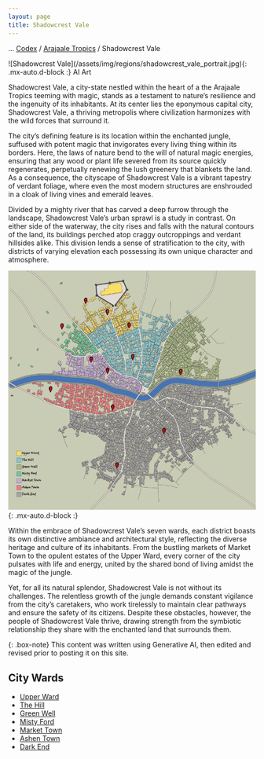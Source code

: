 ```yaml
---
layout: page
title: Shadowcrest Vale
---
```

<span class="breadcrumbs" markdown="1">... [Codex](/codex) / [Arajaale Tropics](/codex/regions/arajaale-tropics) / Shadowcrest Vale</span>
<div class="position-placeholder" markdown="1">
![Shadowcrest Vale](/assets/img/regions/shadowcrest_vale_portrait.jpg){: .mx-auto.d-block :}
<span class="ai-img">AI Art</span>
</div>

Shadowcrest Vale, a city-state nestled within the heart of a the Arajaale Tropics teeming with magic, stands as a testament to nature’s resilience and the ingenuity of its inhabitants. At its center lies the eponymous capital city, Shadowcrest Vale, a thriving metropolis where civilization harmonizes with the wild forces that surround it.

The city’s defining feature is its location within the enchanted jungle, suffused with potent magic that invigorates every living thing within its borders. Here, the laws of nature bend to the will of natural magic energies, ensuring that any wood or plant life severed from its source quickly regenerates, perpetually renewing the lush greenery that blankets the land. As a consequence, the cityscape of Shadowcrest Vale is a vibrant tapestry of verdant foliage, where even the most modern structures are enshrouded in a cloak of living vines and emerald leaves.

Divided by a mighty river that has carved a deep furrow through the landscape, Shadowcrest Vale’s urban sprawl is a study in contrast. On either side of the waterway, the city rises and falls with the natural contours of the land, its buildings perched atop craggy outcroppings and verdant hillsides alike. This division lends a sense of stratification to the city, with districts of varying elevation each possessing its own unique character and atmosphere.

![Shadowcrest Vale Wards](/assets/img/regions/shadowcrest-vale-wards.jpeg){: .mx-auto.d-block :}

Within the embrace of Shadowcrest Vale’s seven wards, each district boasts its own distinctive ambiance and architectural style, reflecting the diverse heritage and culture of its inhabitants. From the bustling markets of Market Town to the opulent estates of the Upper Ward, every corner of the city pulsates with life and energy, united by the shared bond of living amidst the magic of the jungle.

Yet, for all its natural splendor, Shadowcrest Vale is not without its challenges. The relentless growth of the jungle demands constant vigilance from the city’s caretakers, who work tirelessly to maintain clear pathways and ensure the safety of its citizens. Despite these obstacles, however, the people of Shadowcrest Vale thrive, drawing strength from the symbiotic relationship they share with the enchanted land that surrounds them.

{: .box-note}
This content was written using Generative AI, then edited and revised prior to posting it on this site.

## City Wards
- <span class="redacted" markdown="1">[Upper Ward](/codex/regions/upper-ward)</span>
- <span class="redacted" markdown="1">[The Hill](/codex/regions/the-hill)</span>
- [Green Well](/codex/regions/green-well)
- <span class="redacted" markdown="1">[Misty Ford](/codex/regions/misty-ford)</span>
- <span class="redacted" markdown="1">[Market Town](/codex/regions/market-town)</span>
- <span class="redacted" markdown="1">[Ashen Town](/codex/regions/ashen-town)</span>
- <span class="redacted" markdown="1">[Dark End](/codex/regions/dark-end)</span>